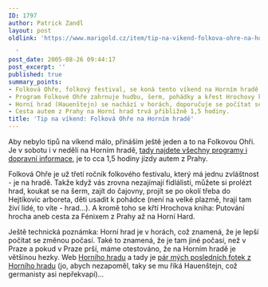 ```yaml
---
ID: 1797
author: Patrick Zandl
layout: post
oldlink: 'https://www.marigold.cz/item/tip-na-vikend-folkova-ohre-na-hornim-hrade

  '
post_date: 2005-08-26 09:44:17
post_excerpt: ''
published: true
summary_points:
- Folková Ohře, folkový festival, se koná tento víkend na Horním hradě.
- Program Folkové Ohře zahrnuje hudbu, šerm, pohádky a křest Hrochovy knihy.
- Horní hrad (Hauenštejn) se nachází v horách, doporučuje se počítat se změnou počasí.
- Cesta autem z Prahy na Horní hrad trvá přibližně 1,5 hodiny.
title: 'Tip na víkend: Folková Ohře na Horním hradě'
---
```


<p>Aby nebylo tipů na víkend málo, přináším ještě jeden a to na Folkovou Ohři. Je v sobotu i v neděli na Horním hradě, <a href="http://www.dronte.cz/index_folkohre.htm">tady najdete všechny programy i dopravní informace</a>, je to cca 1,5 hodiny jízdy autem z Prahy.</p>

<p>Folková Ohře je už třetí ročník folkového festivalu, který má jednu zvláštnost - je na hradě. Takže když vás zrovna nezajímají fidlálisti, můžete si prolézt hrad, koukat se na šerm, zajít do čajovny, projít se po okolí třeba do Hejtíkovic arboreta, děti usadit k pohádce (není na velké plazmě, hrají tam živí lidé, to víte - hrad...). A kromě toho se křtí Hrochova kniha:  Putování hrocha aneb cesta za Fénixem z Prahy až na Horní Hard. </p>

<p>Ještě technická poznámka: Horní hrad je v horách, což znamená, že je lepší počítat se změnou počasí. Také to znamená, že je tam jiné počasí, než v Praze a pokud v Praze prší, máme otestováno, že na Horním hradě je většinou hezky. Web <a href="http://www.hornihrad.cz/">Horního hradu</a> a tady je <a href="http://www.marigold.cz/foto/thumbnails.php?album=11">pár mých posledních fotek z Horního hradu</a> (jo, abych nezapoměl, taky se mu říká Hauenštejn, což germanisty asi nepřekvapí)...
</p>